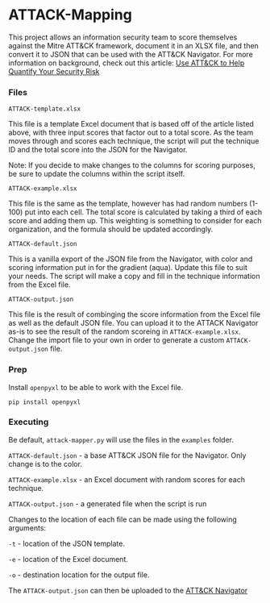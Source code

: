 # ATTACK-Mapping

This project allows an information security team to score themselves against the Mitre ATT&CK framework, document it in an XLSX file, and then convert it to JSON that can be used with the ATT&CK Navigator. For more information on background, check out this article: [Use ATT&CK to Help Quantify Your Security Risk](https://medium.com/@andrewselig/use-att-ck-to-help-quantify-organizational-risk-9b3f7d513ae5)

### Files

`ATTACK-template.xlsx`

This file is a template Excel document that is based off of the article listed above, with three input scores that factor out to a total score. As the team moves through and scores each technique, the script will put the technique ID and the total score into the JSON for the Navigator. 

Note: If you decide to make changes to the columns for scoring purposes, be sure to update the columns within the script itself.

`ATTACK-example.xlsx`

This file is the same as the template, however has had random numbers (1-100) put into each cell. The total score is calculated by taking a third of each score and adding them up. This weighting is something to consider for each organization, and the formula should be updated accordingly. 

`ATTACK-default.json`

This is a vanilla export of the JSON file from the Navigator, with color and scoring information put in for the gradient (aqua). Update this file to suit your needs. The script will make a copy and fill in the technique information from the Excel file.

`ATTACK-output.json`

This file is the result of combinging the score information from the Excel file as well as the default JSON file. You can upload it to the ATTACK Navigator as-is to see the result of the random scoreing in `ATTACK-example.xlsx`. Change the import file to your own in order to generate a custom `ATTACK-output.json` file. 

### Prep

Install `openpyxl` to be able to work with the Excel file.

```
pip install openpyxl
```

### Executing

Be default, `attack-mapper.py` will use the files in the `examples` folder.

`ATTACK-default.json` - a base ATT&CK JSON file for the Navigator. Only change is to the color.

`ATTACK-example.xlsx` - an Excel document with random scores for each technique.

`ATTACK-output.json` - a generated file when the script is run

Changes to the location of each file can be made using the following arguments:

`-t` - location of the JSON template.

`-e` - location of the Excel document.

`-o` - destination location for the output file.

The `ATTACK-output.json` can then be uploaded to the [ATT&CK Navigator](https://mitre-attack.github.io/attack-navigator/) 
